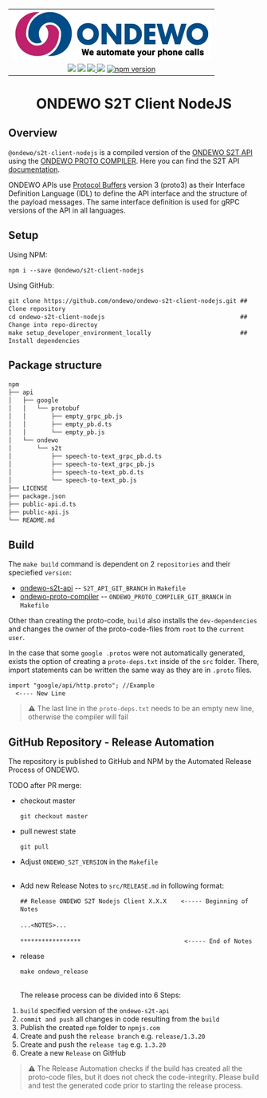<div align="center">
  <table>
    <tr>
      <td>
        <a href="https://ondewo.com/en/products/natural-language-understanding/">
            <img width="400px" src="https://raw.githubusercontent.com/ondewo/ondewo-logos/master/ondewo_we_automate_your_phone_calls.png"/>
        </a>
      </td>
    </tr>
    <tr>
       <td align="center">
          <a href="https://www.linkedin.com/company/ondewo "><img width="40px" src="https://cdn-icons-png.flaticon.com/512/3536/3536505.png"></a>
          <a href="https://www.facebook.com/ondewo"><img width="40px" src="https://cdn-icons-png.flaticon.com/512/733/733547.png"></a>
          <a href="https://twitter.com/ondewo"><img width="40px" src="https://cdn-icons-png.flaticon.com/512/733/733579.png"> </a>
          <a href="https://www.instagram.com/ondewo.ai/"><img width="40px" src="https://cdn-icons-png.flaticon.com/512/174/174855.png"></a>
          <a href="https://badge.fury.io/js/%40ondewo%2Fs2t-client-nodejs"><img src="https://badge.fury.io/js/%40ondewo%2Fs2t-client-nodejs.svg" alt="npm version" height="32"></a>
       </td>
    </tr>
  </table>
  <h1 align="center">
    ONDEWO S2T Client NodeJS
  </h1>
</div>

## Overview

`@ondewo/s2t-client-nodejs` is a compiled version of the [ONDEWO S2T API](https://github.com/ondewo/ondewo-s2t-api) using the [ONDEWO PROTO COMPILER](https://github.com/ondewo/ondewo-proto-compiler). Here you can find the S2T API [documentation](https://ondewo.github.io).

ONDEWO APIs use [Protocol Buffers](https://github.com/google/protobuf) version 3 (proto3) as their Interface Definition Language (IDL) to define the API interface and the structure of the payload messages. The same interface definition is used for gRPC versions of the API in all languages.

## Setup

Using NPM:

```shell
npm i --save @ondewo/s2t-client-nodejs
```

Using GitHub:

```shell
git clone https://github.com/ondewo/ondewo-s2t-client-nodejs.git ## Clone repository
cd ondewo-s2t-client-nodejs                                      ## Change into repo-directoy
make setup_developer_environment_locally                         ## Install dependencies
```

## Package structure

```
npm
├── api
│   ├── google
│   │   └── protobuf
│   │       ├── empty_grpc_pb.js
│   │       ├── empty_pb.d.ts
│   │       └── empty_pb.js
│   └── ondewo
│       └── s2t
│           ├── speech-to-text_grpc_pb.d.ts
│           ├── speech-to-text_grpc_pb.js
│           ├── speech-to-text_pb.d.ts
│           └── speech-to-text_pb.js
├── LICENSE
├── package.json
├── public-api.d.ts
├── public-api.js
└── README.md
```

[comment]: <> (START OF GITHUB README)

## Build

The `make build` command is dependent on 2 `repositories` and their speciefied `version`:

- [ondewo-s2t-api](https://github.com/ondewo/ondewo-s2t-api) -- `S2T_API_GIT_BRANCH` in `Makefile`
- [ondewo-proto-compiler](https://github.com/ondewo/ondewo-proto-compiler) -- `ONDEWO_PROTO_COMPILER_GIT_BRANCH` in `Makefile`

Other than creating the proto-code, `build` also installs the `dev-dependencies` and changes the owner of the proto-code-files from `root` to the `current user`.

In the case that some `google .protos` were not automatically generated, exists the option of creating a `proto-deps.txt` inside of the `src` folder. There, import statements can be written the same way as they are in `.proto` files.

```
import "google/api/http.proto"; //Example
  <---- New Line
```

> :warning: The last line in the `proto-deps.txt` needs to be an empty new line, otherwise the compiler will fail

## GitHub Repository - Release Automation

The repository is published to GitHub and NPM by the Automated Release Process of ONDEWO.

TODO after PR merge:

- checkout master
  ```shell
  git checkout master
  ```
- pull newest state
  ```shell
  git pull
  ```
- Adjust `ONDEWO_S2T_VERSION` in the `Makefile` <br><br>
- Add new Release Notes to `src/RELEASE.md` in following format:

  ```
  ## Release ONDEWO S2T Nodejs Client X.X.X    <----- Beginning of Notes

  ...<NOTES>...

  *****************                             <----- End of Notes
  ```

- release
  ```shell
  make ondewo_release
  ```
  <br>
  The release process can be divided into 6 Steps:

1. `build` specified version of the `ondewo-s2t-api`
2. `commit and push` all changes in code resulting from the `build`
3. Publish the created `npm` folder to `npmjs.com`
4. Create and push the `release branch` e.g. `release/1.3.20`
5. Create and push the `release tag` e.g. `1.3.20`
6. Create a new `Release` on GitHub

> :warning: The Release Automation checks if the build has created all the proto-code files, but it does not check the code-integrity. Please build and test the generated code prior to starting the release process.

[comment]: <> (END OF GITHUB README)
